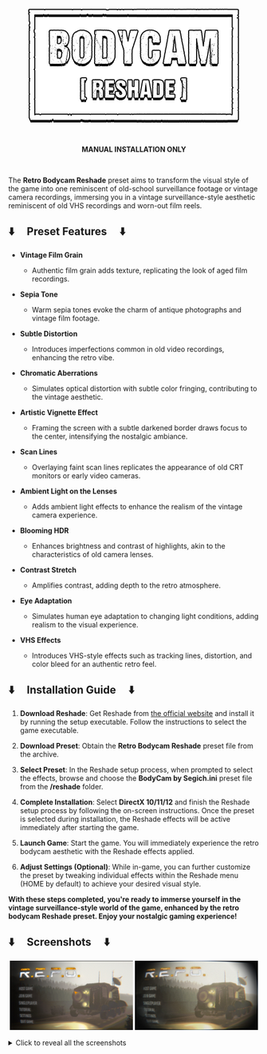 <br/>
<p align="center">
	<img align="center" src="https://raw.githubusercontent.com/SergeiBabko/bodycam-Reshade/main/logo.png" alt="Logo">
</p>
<br/>
<p align="center">
	<b>MANUAL INSTALLATION ONLY</b>
</p>
<br/>

The **Retro Bodycam Reshade** preset aims to transform the visual style of the game into one reminiscent of old-school surveillance footage or vintage camera recordings, immersing you in a vintage surveillance-style aesthetic reminiscent of old VHS recordings and worn-out film reels.

## ⬇️&nbsp;&nbsp;&nbsp;&nbsp;&nbsp;Preset Features&nbsp;&nbsp;&nbsp;&nbsp;&nbsp;⬇️

- **Vintage Film Grain**
  - Authentic film grain adds texture, replicating the look of aged film recordings.

- **Sepia Tone**
  - Warm sepia tones evoke the charm of antique photographs and vintage film footage.
  
- **Subtle Distortion**
  - Introduces imperfections common in old video recordings, enhancing the retro vibe.
  
- **Chromatic Aberrations**
  - Simulates optical distortion with subtle color fringing, contributing to the vintage aesthetic.
  
- **Artistic Vignette Effect**
  - Framing the screen with a subtle darkened border draws focus to the center, intensifying the nostalgic ambiance.
  
- **Scan Lines**
  - Overlaying faint scan lines replicates the appearance of old CRT monitors or early video cameras.
  
- **Ambient Light on the Lenses**
  - Adds ambient light effects to enhance the realism of the vintage camera experience.
  
- **Blooming HDR**
  - Enhances brightness and contrast of highlights, akin to the characteristics of old camera lenses.
  
- **Contrast Stretch**
  - Amplifies contrast, adding depth to the retro atmosphere.
  
- **Eye Adaptation**
  - Simulates human eye adaptation to changing light conditions, adding realism to the visual experience.
  
- **VHS Effects**
  - Introduces VHS-style effects such as tracking lines, distortion, and color bleed for an authentic retro feel.

## ⬇️&nbsp;&nbsp;&nbsp;&nbsp;&nbsp;Installation Guide&nbsp;&nbsp;&nbsp;&nbsp;&nbsp;⬇️

1. **Download Reshade**: Get Reshade from [the official website](https://Reshade.me/) and install it by running the setup executable. Follow the instructions to select the game executable.

2. **Download Preset**: Obtain the **Retro Bodycam Reshade** preset file from the archive.

3. **Select Preset**: In the Reshade setup process, when prompted to select the effects, browse and choose the **BodyCam by Segich.ini** preset file from the **/reshade** folder.

4. **Complete Installation**: Select **DirectX 10/11/12** and finish the Reshade setup process by following the on-screen instructions. Once the preset is selected during installation, the Reshade effects will be active immediately after starting the game.

5. **Launch Game**: Start the game. You will immediately experience the retro bodycam aesthetic with the Reshade effects applied.

6. **Adjust Settings (Optional)**: While in-game, you can further customize the preset by tweaking individual effects within the Reshade menu (HOME by default) to achieve your desired visual style.

**With these steps completed, you're ready to immerse yourself in the vintage surveillance-style world of the game, enhanced by the retro bodycam Reshade preset. Enjoy your nostalgic gaming experience!**

## ⬇️&nbsp;&nbsp;&nbsp;&nbsp;&nbsp;Screenshots&nbsp;&nbsp;&nbsp;&nbsp;&nbsp;⬇️

<p align="center">
<img src="https://raw.githubusercontent.com/TheKillerMax/Bodycam-Reshade/refs/heads/main/screenshots/REPO1.jpg" alt="Before_1" width="49%"> <img src="https://raw.githubusercontent.com/TheKillerMax/Bodycam-Reshade/refs/heads/main/screenshots/REPO2.jpg" alt="After_1" width="49%">
</p>

<details>
<summary>Click to reveal all the screenshots</summary>

<p align="center">
<img src="https://raw.githubusercontent.com/SergeiBabko/bodycam-Reshade/main/Screenshots/2_1.png" alt="Before_2" width="49%" height="auto"> <img src="https://raw.githubusercontent.com/SergeiBabko/bodycam-Reshade/main/Screenshots/2_2.png" alt="After_2" width="49%" height="auto">
</p>
<p align="center">
<img src="https://raw.githubusercontent.com/SergeiBabko/bodycam-Reshade/main/Screenshots/3_1.png" alt="Before_3" width="49%"> <img src="https://raw.githubusercontent.com/SergeiBabko/bodycam-Reshade/main/Screenshots/3_2.png" alt="After_3" width="49%">
</p>
<p align="center">
<img src="https://raw.githubusercontent.com/SergeiBabko/bodycam-Reshade/main/Screenshots/4_1.png" alt="Before_4" width="49%"> <img src="https://raw.githubusercontent.com/SergeiBabko/bodycam-Reshade/main/Screenshots/4_2.png" alt="After_4" width="49%">
</p>
<p align="center">
<img src="https://raw.githubusercontent.com/SergeiBabko/bodycam-Reshade/main/Screenshots/5_1.png" alt="Before_5" width="49%"> <img src="https://raw.githubusercontent.com/SergeiBabko/bodycam-Reshade/main/Screenshots/5_2.png" alt="After_5" width="49%">
</p>
<p align="center">
<img src="https://raw.githubusercontent.com/SergeiBabko/bodycam-Reshade/main/Screenshots/6_1.png" alt="Before_6" width="49%"> <img src="https://raw.githubusercontent.com/SergeiBabko/bodycam-Reshade/main/Screenshots/6_2.png" alt="After_6" width="49%">
</p>
<p align="center">
<img src="https://raw.githubusercontent.com/SergeiBabko/bodycam-Reshade/main/Screenshots/7_1.png" alt="Before_7" width="49%"> <img src="https://raw.githubusercontent.com/SergeiBabko/bodycam-Reshade/main/Screenshots/7_2.png" alt="After_7" width="49%">
</p>
<p align="center">
<img src="https://raw.githubusercontent.com/SergeiBabko/bodycam-Reshade/main/Screenshots/8_1.png" alt="Before_8" width="49%"> <img src="https://raw.githubusercontent.com/SergeiBabko/bodycam-Reshade/main/Screenshots/8_2.png" alt="After_8" width="49%">
</p>
<p align="center">
<img src="https://raw.githubusercontent.com/SergeiBabko/bodycam-Reshade/main/Screenshots/9_1.png" alt="Before_9" width="49%"> <img src="https://raw.githubusercontent.com/SergeiBabko/bodycam-Reshade/main/Screenshots/9_2.png" alt="After_9" width="49%">
</p>
<p align="center">
<img src="https://raw.githubusercontent.com/SergeiBabko/bodycam-Reshade/main/Screenshots/10_1.png" alt="Before_10" width="49%"> <img src="https://raw.githubusercontent.com/SergeiBabko/bodycam-Reshade/main/Screenshots/10_2.png" alt="After_10" width="49%">
</details>
